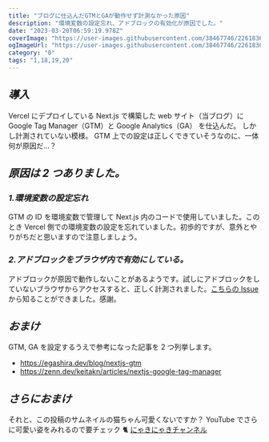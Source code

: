 ```yaml
---
title: "ブログに仕込んだGTMとGAが動作せず計測なかった原因"
description: "環境変数の設定忘れ、アドブロックの有効化が原因でした。"
date: "2023-03-20T06:59:19.978Z"
coverImage: "https://user-images.githubusercontent.com/38467746/226183682-2fe62c20-b0f9-4536-ac5d-b797d9cb3fb3.jpeg"
ogImageUrl: "https://user-images.githubusercontent.com/38467746/226183682-2fe62c20-b0f9-4536-ac5d-b797d9cb3fb3.jpeg"
category: "0"
tags: "1,18,19,20"
---
```


## _導入_

Vercel にデプロイしている Next.js で構築した web サイト（当ブログ）に Google Tag Manager（GTM）と Google Analytics（GA） を仕込んだ。
しかし計測されていない模様。
GTM 上での設定は正しくできていそうなのに、一体何が原因だ…？

## _原因は 2 つありました。_

### _1.環境変数の設定忘れ_

GTM の ID を環境変数で管理して Next.js 内のコードで使用していました。このとき Vercel 側での環境変数の設定を忘れていました。初歩的ですが、意外とやりがちだと思いますので注意しましょう。

### _2.アドブロックをブラウザ内で有効にしている。_

アドブロックが原因で動作しないことがあるようです。試しにアドブロックをしていないブラウザからアクセスすると、正しく計測されました。[こちらの Issue](https://github.com/react-ga/react-ga/issues/101#issuecomment-271769368)から知ることができました。感謝。

## _おまけ_

GTM, GA を設定するうえで参考になった記事を 2 つ列挙します。

- https://egashira.dev/blog/nextjs-gtm
- https://zenn.dev/keitakn/articles/nextjs-google-tag-manager

## _さらにおまけ_

それと、この投稿のサムネイルの猫ちゃん可愛くないですか？
YouTube でさらに可愛い姿をみれるので要チェック 🐈
[にゃきにゃきチャンネル](https://www.youtube.com/channel/UCy2j7KoCKRteor7NOkhuvlQ)
